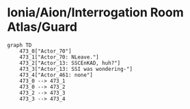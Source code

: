# Ionia/Aion/Interrogation Room Atlas/Guard


```mermaid
graph TD
    473_0["Actor_70"]
    473_1["Actor_70: NLeave."]
    473_2["Actor_13: SSCEnKAD, huh?"]
    473_3["Actor_13: SSI was wondering-"]
    473_4["Actor_461: none"]
    473_0 --> 473_1
    473_0 --> 473_2
    473_2 --> 473_3
    473_3 --> 473_4
```